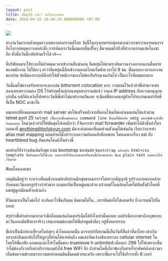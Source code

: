 ```yaml
---
layout: post
title: day15 อุต๊ะ! ผมโดนลงแขก
date: 2014-04-16 18:44:24.000000000 +07:00
---
```

![](https://lh3.googleusercontent.com/Pp4afhcmbe2b0W9c43rnvFs6ZPUXAqv_dzBigcTnnFU=w1163-h865-no)

ทำงานวันแรกหลังหยุดยาวเทศกาลสงกรานต์ไทย วันนี้ในกรุงเทพฯรถน้อยมากน่าจะเพราะหลายคนอาจถือโอกาสหยุดยาวเลยล่ะมั้ง การเดินทางวันนี้ผมเลยลื่นปรื๊ดๆ ลื่นจนผมไปถึงที่ทำงานก่อนแปดโมงซะอีก ดั้งนั้นวันนี้กลับบ้านเร็วได้ เย้~~

ที่บริษัทผมจะใช้ระบบไม่กำหนดเวลาเข้างานที่แน่นอน ยืดหยุ่นได้ตามระดับความง่วงอยากนอนตื่นสายของพนักงาน ไม่ใช่ละๆ คำว่ายืดหยุ่นนี้คือเข้างานตอนไหนเริ่มนับเวลาไป 9 ชม. นั้นแหละเวลาออกงานของท่าน ข้อดีของระบบดีคือทำให้ตัวพนักงานเองไม่ต้องรีบร้อนจนเกินไป เป็นอะไรที่ผมชอบมาก

วันนี้ผมไฟแรงครับอยากจะลองเล่น bittorrent colocation มาก วางแผนไว้แล้วถ้าพี่เค้ามาจะขอลองเลยเพราะผมลง OS ไว้พร้อมตั้งแต่ก่อนหยุดสงกรานต์แล้ว รอแค่ IP address กับความอนุญาตเท่านั้น แต่ก็ต้องเงิบไปเพราะวันนี้พี่เค้าไม่มาทำงานกันเลย จะมีแต่พี่สองคนอยู่ฝ่ายโปรแกรมเมอร์กับพี่ที่เป็น NOC มาซะงั้น

ผมเลยเปลี่ยนแผนมาทำ mail server ต่อให้เสร็จหลังจากที่ตอนโน้นก็พอส่งเมลเล่นได้แล้วผ่าน telnet port 25 `telnet เป็นการเชื่อมต่อแบบ command line ซึ่งผมใช้ต่อกับ smtp ของเซิฟเวอร์เพื่อส่งเมลออก` ไหนๆแล้วทำก็ให้มันสุดไปเลยดีกว่า ก็จัดการทำ mail forwarder เพิ่มเข้าไปดังนั้นถ้าใครเมลมาที่ anything@holykyun.com มันจะส่งต่อมาที่เมลส่วนตัวผมได้เช่นกัน เรียกว่าการทำ alias mail mapping ตอนท้ายก็นั่งทำระบบความปลอดภัยซักหน่อย โดยเฉพาะเรื่อง ssl กับ heartbleed bug อันแสนโด่งดังในช่วงนี้

ตกบ่ายก็ยังว่างเช่นเดิมจึงขุด css bootstrap มาเล่นต่อ `bootstrap คล้ายกับ html+css template ที่พร้อมเอาไปใช้งาน เหมาะกับโปรแกรมเมอร์ที่แสนขี้เกียจตกแต่ง มีแต่ plain text แต่อยากให้เว็บสวย`

#ผมโดนลงแขก

เหตุมันมีอยู่ว่า ระหว่างที่ผมนั่งรถเมย์กลับบ้านมีกลุ่มชายฉกรรจ์ไม่ทราบสัญญาติ รูปร่างภายนอกคล้ายกับคนตะวันออกรูปร่างกำยำมาก แถมมากันเป็นหมู่คณะด้วย แล้วผมก็โดนล้อมโดยไม่ทันตั้งตัวโดยพี่แขกผู้ดูเหมือนหัวหน้าแก๊ง

ชีวิตผมจะเป็นไงต่อไป จะเกิดอะไรขึ้นกับผม ติดตามได้ใน...บรรทัดต่อไปได้เลยครับ บิ้วอารมณ์ไปงั้นแหละ

สรุปว่าพี่เค้าอยากมาถามว่ามือถือผมเล่นอินเตอร์เน็ตได้ยังไงเท่านั้นแหละ แต่สำเนียงภาษาอังกฤษแบบตะวันออกมันฟังยากจริงๆ เล่นเอาผมต้องขอให้พี่เค้าพูดช้าชัดๆ อยู่ตั้งหลายรอบ 

พี่เค้าเป็นนักท่องเที่ยวสไตล์ลุยๆ ค่ำไหนนอนนั้น มาจากปากีสถานนี้เป็นวันที่สี่แล้วที่มาไทย เค้าเกิดอยากส่งอีเมลกลับไปให้ลูกๆที่บ้านได้หายคิดถึง ผมเลยจัดแจ้งอธิบายระบบ cellular internet ในไทยให้พี่แกฟัง แถมแนะนำโปรโมชั่นของ truemove h unlimited เดือนละ 299 ไปให้เพราะเห็นว่าไม่ต้องกังวลกับค่าบริการแถมยังได้ free WiFi อีก ถ้าท่านใดที่เกี่ยวข้องกับค่ายโทรศัพท์ดังกล่าวมาเห็นข้อความข้างบนรบกวนขอค่าคอมมินชั่นผมด้วยนะครับ เพราะพี่แกจะไปใช้บริการตั้ง 6 เบอร์
